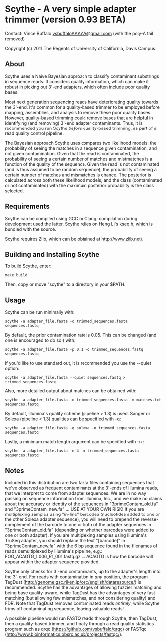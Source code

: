 # Scythe - A very simple adapter trimmer (version 0.93 BETA)

Contact: Vince Buffalo <vsbuffaloAAAAA@gmail.com> (with the poly-A tail removed)

Copyright (c) 2011 The Regents of University of California, Davis Campus.

## About

Scythe uses a Naive Bayesian approach to classify contaminant
substrings in sequence reads. It considers quality information, which
can make it robust in picking out 3'-end adapters, which often include
poor quality bases.

Most next generation sequencing reads have deteriorating quality
towards the 3'-end. It's common for a quality-based trimmer to be
employed before mapping, assemblies, and analysis to remove these poor
quality bases. However, quality-based trimming could remove bases that
are helpful in identifying (and removing) 3'-end adapter
contaminants. Thus, it is recommended you run Scythe *before*
quality-based trimming, as part of a read quality control pipeline.

The Bayesian approach Scythe uses compares two likelihood models: the
probability of seeing the matches in a sequence given contamination,
and not given contamination. Given that the read is contaminated, the
probability of seeing a certain number of matches and mistmatches is a
function of the quality of the sequence. Given the read is not
contaminated (and is thus assumed to be random sequence), the
probability of seeing a certain number of matches and mismatches is
chance. The posterior is calculated across both these likelihood
models, and the class (contaminated or not contaminated) with the
maximum posterior probability is the class selected.

## Requirements

Scythe can be compiled using GCC or Clang; compilation during
development used the latter. Scythe relies on Heng Li's kseq.h, which
is bundled with the source.

Scythe requires Zlib, which can be obtained at <http://www.zlib.net/>.

## Building and Installing Scythe

To build Scythe, enter:

    make build

Then, copy or move "scythe" to a directory in your $PATH.

## Usage

Scythe can be run minimally with:

    scythe -a adapter_file.fasta -o trimmed_sequences.fasta sequences.fastq

By default, the prior contamination rate is 0.05. This can be changed
(and one is encouraged to do so!) with:

    scythe -a adapter_file.fasta -p 0.1 -o trimmed_sequences.fastq sequences.fastq

If you'd like to use standard out, it is recommended you use the
--quiet option:

    scythe -a adapter_file.fasta --quiet sequences.fastq > trimmed_sequences.fastq

Also, more detailed output about matches can be obtained with:

    scythe -a adapter_file.fasta -o trimmed_sequences.fasta -m matches.txt sequences.fastq

By default, Illumina's quality scheme (pipeline > 1.3) is used. Sanger
or Solexa (pipeline < 1.3) qualities can be specified with -q:

    scythe -a adapter_file.fasta -q solexa -o trimmed_sequences.fasta sequences.fastq

Lastly, a minimum match length argument can be specified with -n <integer>:

    scythe -a adapter_file.fasta -n 4 -o trimmed_sequences.fasta sequences.fastq

## Notes

Included in this distribution are two fasta files containing sequences
that we've observed as frequent contaminants at the 3'-ends of Illumina
reads, that we interpret to come from adapter sequences. We are in no way
passing on sequence information from Illumina, Inc., and we make no claims
about the accuracy or identity of the sequences in "3primeContam_old.fa"
and "3primeContam_new.fa" ... USE AT YOUR OWN RISK!
If you are multiplexing samples using "in-line" barcodes (nucleotides added
to one or the other Solexa adapter sequence), you will need to prepend the
reverse-complement of the barcode to one or both of the adapter sequences
in "3primeContam_old.fa" (depending on whether barcodes were added
to one or both adapter). If you are multiplexing samples using Illumina's
TruSeq adapter, you should replace the text "[barcode]" in
"3primeContam_new.fa" with the 6 bp sequence found in the filenames
of reads demultiplexed by Illumina's pipeline, e.g.:
FOO_ACAGTG_L006_R1_001.fastq.gz
... ACAGTG is how the barcode will appear within the adapter sequence
provided.

Scythe only checks for 3'-end contaminants, up to the adapter's length
into the 3'-end. For reads with contamination in *any* position, the
program TagDust (<http://genome.gsc.riken.jp/osc/english/dataresource/>)
is recommended. Scythe has the advantages of allowing fuzzier matching
and being base quality-aware, while TagDust has the advantages of very
fast matching (but allowing few mismatches, and not considering
quality) and FDR. Note that TagDust removes contaminated reads *entirely*,
while Scythe trims off contaminating sequence, leaving valuable reads!

A possible pipeline would run FASTQ reads through Scythe, then
TagDust, then a quality-based trimmer, and finally through a read
quality statistics program such as qrqc
(<https://github.com/vsbuffalo/qrqc>) or FASTqc
(<http://www.bioinformatics.bbsrc.ac.uk/projects/fastqc/>).

